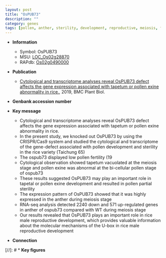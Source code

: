 ```yaml
---
layout: post
title: "OsPUB73"
description: ""
category: genes
tags: [pollen, anther, sterility, development, reproductive, meiosis, fertility, tapetum, tapetal, pollen development, reproductive development]
---
```


* **Information**  
    + Symbol: OsPUB73  
    + MSU: [LOC_Os02g28870](http://rice.plantbiology.msu.edu/cgi-bin/ORF_infopage.cgi?orf=LOC_Os02g28870)  
    + RAPdb: [Os02g0490000](http://rapdb.dna.affrc.go.jp/viewer/gbrowse_details/irgsp1?name=Os02g0490000)  

* **Publication**  
    + [Cytological and transcriptome analyses reveal OsPUB73 defect affects the gene expression associated with tapetum or pollen exine abnormality in rice.](http://www.ncbi.nlm.nih.gov/pubmed?term=Cytological+and+transcriptome+analyses+reveal+OsPUB73+defect+affects+the+gene+expression+associated+with+tapetum+or+pollen+exine+abnormality+in+rice.%5BTitle%5D), 2019, BMC Plant Biol.

* **Genbank accession number**  

* **Key message**  
    + Cytological and transcriptome analyses reveal OsPUB73 defect affects the gene expression associated with tapetum or pollen exine abnormality in rice.
    + In the present study, we knocked out OsPUB73 by using the CRISPR/Cas9 system and studied the cytological and transcriptome of the gene-defect associated with pollen development and sterility in the rice variety (Taichung 65)
    + The ospub73 displayed low pollen fertility (19
    + Cytological observation showed tapetum vacuolated at the meiosis stage and pollen exine was abnormal at the bi-cellular pollen stage of ospub73
    + These results suggested OsPUB73 may play an important role in tapetal or pollen exine development and resulted in pollen partial sterility
    + The expression pattern of OsPUB73 showed that it was highly expressed in the anther during meiosis stage
    + RNA-seq analysis detected 2240 down and 571 up-regulated genes in anther of ospub73 compared with WT during meiosis stage
    + Our results revealed that OsPUB73 plays an important role in rice male reproductive development, which provides valuable information about the molecular mechanisms of the U-box in rice male reproductive development

* **Connection**  

[//]: # * **Key figures**  


